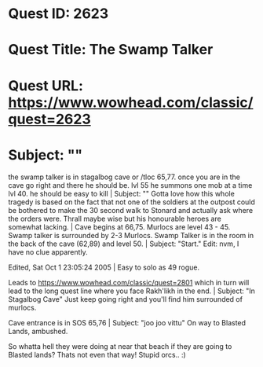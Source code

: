 # Quest ID: 2623
# Quest Title: The Swamp Talker
# Quest URL: https://www.wowhead.com/classic/quest=2623
# Subject: "<Blank>"
the swamp talker is in stagalbog cave or /tloc 65,77.
once you are in the cave go right and there he should be.
lvl 55 he summons one mob at a time lvl 40.
he should be easy to kill | Subject: "<Blank>"
Gotta love how this whole tragedy is based on the fact that not one of the soldiers at the outpost could be bothered to make the 30 second walk to Stonard and actually ask where the orders were. Thrall maybe wise but his honourable heroes are somewhat lacking. | Cave begins at 66,75. Murlocs are level 43 - 45. Swamp talker is surrounded by 2-3 Murlocs. Swamp Talker is in the room in the back of the cave (62,89) and level 50. | Subject: "Start."
Edit: nvm, I have no clue apparently.

Edited, Sat Oct 1 23:05:24 2005 | Easy to solo as 49 rogue.

Leads to https://www.wowhead.com/classic/quest=2801 which in turn will lead to the long quest line where you face Rakh'likh in the end. | Subject: "In Stagalbog Cave"
Just keep going right and you'll find him surrounded of murlocs.

Cave entrance is in SOS 65,76 | Subject: "joo joo vittu"
On way to Blasted Lands, ambushed.

So whatta hell they were doing at near that beach if they are going to Blasted lands? Thats not even that way! Stupid orcs.. :)